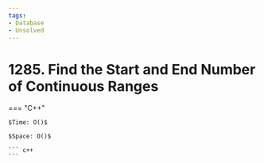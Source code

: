 ```yaml
---
tags:
- Database
- Unsolved
---
```



# 1285. Find the Start and End Number of Continuous Ranges

=== "C++"

    $Time: O()$

    $Space: O()$

    ``` c++
    ```